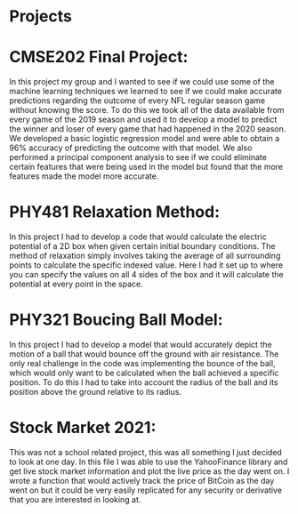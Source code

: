 # Projects
# CMSE202 Final Project:
In this project my group and I wanted to see if we could use some of the machine learning techniques we learned to see if we could make accurate predictions regarding the outcome of every NFL regular season game without knowing the score. To do this we took all of the data available from every game of the 2019 season and used it to develop a model to predict the winner and loser of every game that had happened in the 2020 season. We developed a basic logistic regression model and were able to obtain a 96% accuracy of predicting the outcome with that model. We also performed a principal component analysis to see if we could eliminate certain features that were being used in the model but found that the more features made the model more accurate.
# PHY481 Relaxation Method:
In this project I had to develop a code that would calculate the electric potential of a 2D box when given certain initial boundary conditions. The method of relaxation simply involves taking the average of all surrounding points to calculate the specific indexed value. Here I had it set up to where you can specify the values on all 4 sides of the box and it will calculate the potential at every point in the space.
# PHY321 Boucing Ball Model:
In this project I had to develop a model that would accurately depict the motion of a ball that would bounce off the ground with air resistance. The only real challenge in the code was implementing the bounce of the ball, which would only want to be calculated when the ball achieved a specific position. To do this I had to take into account the radius of the ball and its position above the ground relative to its radius.
# Stock Market 2021:
This was not a school related project, this was all something I just decided to look at one day. In this file I was able to use the YahooFinance library and get live stock market information and plot the live price as the day went on. I wrote a function that would actively track the price of BitCoin as the day went on but it could be very easily replicated for any security or derivative that you are interested in looking at.
